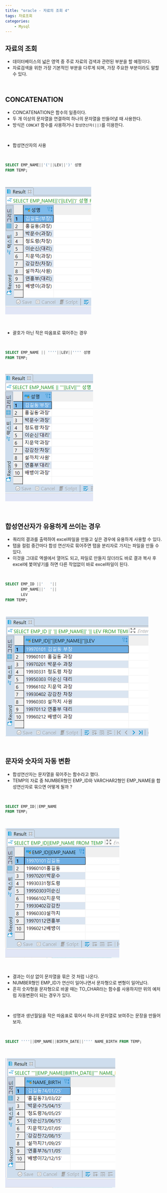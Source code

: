 ```yaml
---
title: "oracle - 자료의 조회 4"
tags: 자료조회
categories: 
    - Mysql
---
```



## 자료의 조회
- 데이터베이스의 넓은 영역 중 주로 자료의 검색과 관련된 부분을 할 예정이다.
- 자료검색을 위한 가장 기본적인 부분을 다루게 되며, 가장 주요한 부분이라도 말할 수 있다.

<br>

## CONCATENATION
- CONCATENATION은 함수의 일종이다.
- 두 개 이상의 문자열을 연결하여 하나의 문자열을 만들어낼 때 사용한다.
- 방식은 `CONCAT` 함수를 사용하거나 `합성연산자(||)`를 이용한다.

<br>

- 합성연산자의 사용

<br>

```sql
SELECT EMP_NAME||'('||LEV||')' 성명
FROM TEMP;
```

<br>

![](/assets/images/ora-10.PNG)

<br>

- 괄호가 아닌 작은 따옴표로 묶어주는 경우

<br>

```sql
SELECT EMP_NAME || ''''||LEV||'''' 성명
FROM TEMP;
```

<br>

![](/assets/images/ora-11.PNG)

<br>

## 합성연산자가 유용하게 쓰이는 경우
- 쿼리의 결과를 출력하여 excel파일을 만들고 싶은 경우에 유용하게 사용할 수 있다.
- 탭을 컬럼 중간마다 합성 연산자로 묶어주면 탭을 분리자로 가지는 파일을 만들 수 있다.
- 이것을 그대로 엑셀에서 열어도 되고, 파일로 만들지 않더라도 바로 결과 복사 후 excel에 붗여넣기를 하면 다른 작업없이 바로 excel파일이 된다.

<br>

```sql
SELECT EMP_ID ||'	'||
	   EMP_NAME||'	'||
	   LEV
FROM TEMP;
```

<br>

![](/assets/images/ora-12.PNG)

<br>

## 문자와 숫자의 자동 변환
- 합성연산자는 문자열을 묶어주는 함수라고 했다.
- TEMP의 자료 중 NUMBER형인 EMP_ID와 VARCHAR2형인 EMP_NAME을 합성연산자로 묶으면 어떻게 될까 ?

<br>

```sql
SELECT EMP_ID||EMP_NAME
FROM TEMP;
```

<br>

![](/assets/images/ora-13.PNG)

<br>

- 결과는 이상 없이 문자열을 묶은 것 처럼 나온다.
- NUMBER형인 EMP_ID가 연산이 일어나면서 문자형으로 변형이 일어났다.
- 흔히 숫자형을 문자형으로 바꿀 때는 TO_CHAR라는 함수를 사용하지만 위의 예처럼 자동변환이 되는 경우가 있다.

<br>

- 성명과 생년월일을 작은 따옴표로 묶어서 하나의 문자열로 보여주는 문장을 만들어보자.

<br>

```sql
SELECT ''''||EMP_NAME||BIRTH_DATE||'''' NAME_BIRTH FROM TEMP;
```

<br>

![](/assets/images/ora-14.PNG)
